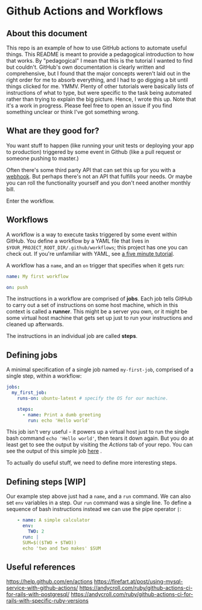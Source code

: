 # Github Actions and Workflows

## About this document
This repo is an example of how to use GitHub actions to automate useful things. This README is meant to provide a 
pedagogical introduction to how that works. By "pedagogical" I mean that this is the tutorial I wanted to find but 
couldn't. GitHub's own documentation is clearly written and comprehensive, but I found that the major concepts weren't 
laid out in the right order for me to absorb everything, and I had to go digging a bit until things clicked for me. YMMV. 
Plenty of other tutorials were basically lists of instructions of what to type, but were specific to the task being automated rather
than trying to explain the big picture. Hence, I wrote this up. Note that it's a work in progress. Please feel free to 
open an issue if you find something unclear or think I've got something wrong.

## What are they good for?
You want stuff to happen (like running your unit tests or deploying your app to production) 
triggered by some event in Github (like a pull request or someone pushing to master.)

Often there's some third party API that can set this up for you with a 
[webhook](https://developer.github.com/webhooks/). But perhaps there's not an API that fulfills your 
needs. Or maybe you can roll the functionality yourself and you don't need another monthly bill.

Enter the workflow.

## Workflows

A workflow is a way to execute tasks triggered by some event within GitHub. 
You define a workflow by a YAML file that lives in `$YOUR_PROJECT_ROOT_DIR/.github/workflows`; 
this project has one you can check out. If you're unfamiliar with YAML, see 
[a five minute tutorial](https://www.codeproject.com/Articles/1214409/Learn-YAML-in-five-minutes).

A workflow has a `name`, and an `on` trigger that specifies when it gets run:

```yaml
name: My first workflow

on: push
```

The instructions in a workflow are comprised of **jobs**. Each job tells GitHub 
to carry out a set of instructions on some host machine, which in this context is called a **runner**. 
This might be a server you own, or it might be some virtual host machine that gets set up just to run your 
instructions and cleaned up afterwards.

The instructions in an individual job are called **steps**.

## Defining jobs
A minimal specification of a single job named `my-first-job`, comprised of a single step, within a workflow: 
```yaml
jobs:
  my_first_job:
    runs-on: ubuntu-latest # specify the OS for our machine.

    steps:
      - name: Print a dumb greeting
        run: echo 'Hello world'
```

This job isn't very useful - it powers up a virtual host just to run the single bash command `echo 'Hello world'`, then
tears it down again. But you do at least get to see the output by visiting the *Actions* tab of your repo. You can see 
the output of this simple job
[here](https://github.com/robwold/rails-GH-actions-demo/commit/d48da7e75c74c92071edc2e41b599c69761d4dc9/checks?check_suite_id=390732045)
. 

To actually do useful stuff, we need to define more interesting steps.

## Defining steps [WIP]
Our example step above just had a `name`, and a `run` command. We can also set `env` variables in a step.
Our `run` command was a single line. To define a sequence of bash instructions instead we can use the pipe operator `|`:
```yaml
    - name: A simple calculator
      env:
        TWO: 2
      run: |
      SUM=$(($TWO + $TWO))
      echo 'two and two makes' $SUM
```


## Useful references
https://help.github.com/en/actions
https://firefart.at/post/using-mysql-service-with-github-actions/
https://andycroll.com/ruby/github-actions-ci-for-rails-with-postgresql/
https://andycroll.com/ruby/github-actions-ci-for-rails-with-specific-ruby-versions

